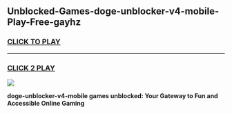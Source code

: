 
## Unblocked-Games-doge-unblocker-v4-mobile-Play-Free-gayhz
<h3>
<a href="https://premium76.site?title=doge-unblocker-v4-mobile&ref=18A1">CLICK TO PLAY</a></h3>
<hr>

<h3>
<a href="https://premium76.site?title=doge-unblocker-v4-mobile&ref=18A1">CLICK 2 PLAY</a>
  
</h3>

<a href="https://premium76.site?title=doge-unblocker-v4-mobile&ref=18A1"><img src="https://clearcache.store/games.png"></a>


**doge-unblocker-v4-mobile games unblocked: Your Gateway to Fun and Accessible Online Gaming**

